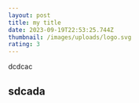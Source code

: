 ```yaml
---
layout: post
title: my title
date: 2023-09-19T22:53:25.744Z
thumbnail: /images/uploads/logo.svg
rating: 3
---
```

dcdcac

## sdcada

![]()
